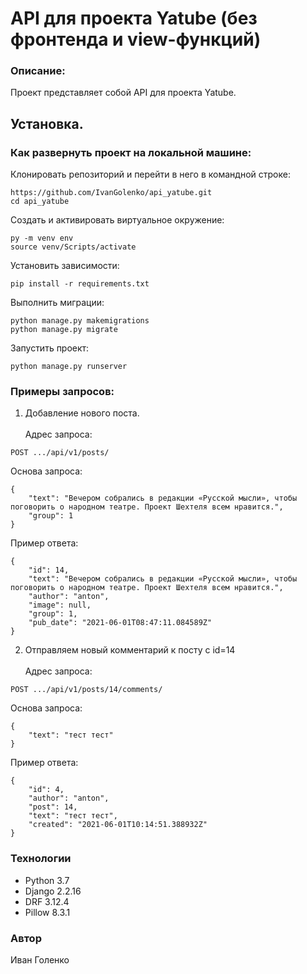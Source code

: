 # API для проекта Yatube (без фронтенда и view-функций)

### Описание:
Проект представляет собой API для проекта Yatube.

## Установка. 
### Как развернуть проект на локальной машине:

Клонировать репозиторий и перейти в него в командной строке:
```
https://github.com/IvanGolenko/api_yatube.git
cd api_yatube
```

Создать и активировать виртуальное окружение:
```
py -m venv env
source venv/Scripts/activate
```

Установить зависимости:
```
pip install -r requirements.txt
```

Выполнить миграции:
```
python manage.py makemigrations
python manage.py migrate
```

Запустить проект:
```
python manage.py runserver
```

### Примеры запросов:
1. Добавление нового поста. \
\
Адрес запроса:
```
POST .../api/v1/posts/
```
Основа запроса:
```
{
    "text": "Вечером собрались в редакции «Русской мысли», чтобы поговорить о народном театре. Проект Шехтеля всем нравится.",
    "group": 1
}
```
Пример ответа:
```
{
    "id": 14,
    "text": "Вечером собрались в редакции «Русской мысли», чтобы поговорить о народном театре. Проект Шехтеля всем нравится.",
    "author": "anton",
    "image": null,
    "group": 1,
    "pub_date": "2021-06-01T08:47:11.084589Z"
}
```
2. Отправляем новый комментарий к посту с id=14 \
\
Адрес запроса:
```
POST .../api/v1/posts/14/comments/
```
Основа запроса:
```
{
    "text": "тест тест"
} 
```
Пример ответа:
```
{
    "id": 4,
    "author": "anton",
    "post": 14,
    "text": "тест тест",
    "created": "2021-06-01T10:14:51.388932Z"
} 
```
### Технологии
- Python 3.7
- Django 2.2.16
- DRF 3.12.4
- Pillow 8.3.1
### Автор
Иван Голенко
